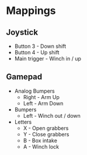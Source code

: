 # Mappings

## Joystick

* Button 3 - Down shift
* Button 4 - Up shift
* Main trigger - Winch in / up

## Gamepad

* Analog Bumpers
    * Right - Arm Up
    * Left - Arm Down
* Bumpers
    * Left - Winch out / down
* Letters
    * X - Open grabbers
    * Y - Close grabbers
    * B - Box intake
    * A - Winch lock
